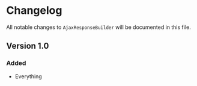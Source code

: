 # Changelog

All notable changes to `AjaxResponseBuilder` will be documented in this file.

## Version 1.0

### Added
- Everything
